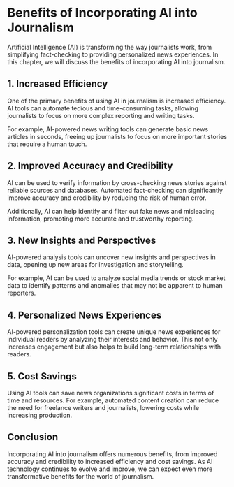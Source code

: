 # Benefits of Incorporating AI into Journalism

Artificial Intelligence (AI) is transforming the way journalists work, from simplifying fact-checking to providing personalized news experiences. In this chapter, we will discuss the benefits of incorporating AI into journalism.

## 1. Increased Efficiency

One of the primary benefits of using AI in journalism is increased efficiency. AI tools can automate tedious and time-consuming tasks, allowing journalists to focus on more complex reporting and writing tasks.

For example, AI-powered news writing tools can generate basic news articles in seconds, freeing up journalists to focus on more important stories that require a human touch.

## 2. Improved Accuracy and Credibility

AI can be used to verify information by cross-checking news stories against reliable sources and databases. Automated fact-checking can significantly improve accuracy and credibility by reducing the risk of human error.

Additionally, AI can help identify and filter out fake news and misleading information, promoting more accurate and trustworthy reporting.

## 3. New Insights and Perspectives

AI-powered analysis tools can uncover new insights and perspectives in data, opening up new areas for investigation and storytelling.

For example, AI can be used to analyze social media trends or stock market data to identify patterns and anomalies that may not be apparent to human reporters.

## 4. Personalized News Experiences

AI-powered personalization tools can create unique news experiences for individual readers by analyzing their interests and behavior. This not only increases engagement but also helps to build long-term relationships with readers.

## 5. Cost Savings

Using AI tools can save news organizations significant costs in terms of time and resources. For example, automated content creation can reduce the need for freelance writers and journalists, lowering costs while increasing production.

## Conclusion

Incorporating AI into journalism offers numerous benefits, from improved accuracy and credibility to increased efficiency and cost savings. As AI technology continues to evolve and improve, we can expect even more transformative benefits for the world of journalism.
